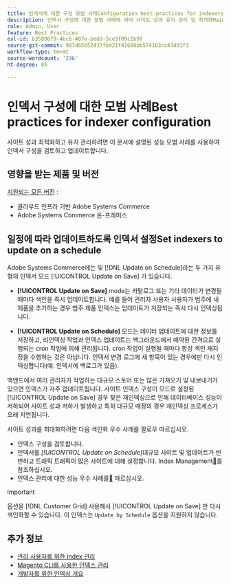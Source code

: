 ```yaml
---
title: 인덱서에 대한 구성 모범 사례Configuration best practices for indexers
description: 인덱서 구성에 대한 모범 사례에 따라 사이트 성과 유지 관리 및 최적화Maintain and optimize site performance by following best practices for indexer configuration.
role: Admin, User
feature: Best Practices
exl-id: b35806f9-4bc6-407e-bedd-5ce3f09c1b9f
source-git-commit: 987d65b52437fbd21f41600bb5741b3cc43d01f3
workflow-type: tm+mt
source-wordcount: '296'
ht-degree: 0%

---
```


# 인덱서 구성에 대한 모범 사례Best practices for indexer configuration

사이트 성과 최적화하고 유지 관리하려면 이 문서에 설명된 성능 모범 사례를 사용하여 인덱서 구성을 검토하고 업데이트합니다.

## 영향을 받는 제품 및 버전

[지원되는 모든 버전](../../../release/versions.md) :

- 클라우드 인프라 기반 Adobe Systems Commerce
- Adobe Systems Commerce 온-프레미스

## 일정에 따라 업데이트하도록 인덱서 설정Set indexers to update on a schedule

Adobe Systems Commerce에는 및 [!DNL Update on Schedule]라는 두 가지 유형의 인덱서 모드 [!UICONTROL Update on Save] 가 있습니다.

- **[!UICONTROL Update on Save]** mode는 카탈로그 또는 기타 데이터가 변경될 때마다 색인을 즉시 업데이트합니다. 예를 들어 관리자 사용자 사용자가 범주에 새 제품을 추가하는 경우 범주 제품 인덱스는 업데이트가 저장되는 즉시 다시 인덱싱됩니다.

- **[!UICONTROL Update on Schedule]** 모드는 데이터 업데이트에 대한 정보를 저장하고, 리인덱싱 작업과 인덱스 업데이트는 백그라운드에서 예약된 간격으로 실행되는 cron 작업에 의해 관리됩니다. cron 작업이 실행될 때마다 항상 색인 재지정을 수행하는 것은 아닙니다. 인덱서 변경 로그에 새 항목이 있는 경우에만 다시 인덱싱합니다(예: 인덱서에 백로그가 있음).

백엔드에서 여러 관리자가 작업하는 대규모 스토어 또는 많은 가져오기 및 내보내기가 있으면 인덱스가 자주 업데이트됩니다. 사이트 인덱스 구성이 모드로 설정된 [!UICONTROL Update on Save] 경우 잦은 재인덱싱으로 인해 데이터베이스 성능이 저하되어 사이트 성과 저하가 발생하고 특히 대규모 매장의 경우 재인덱싱 프로세스가 오래 지연됩니다.

사이트 성과를 최대화하려면 다음 색인화 우수 사례를 팔로우 따르십시오.

- 인덱스 구성을 검토합니다.
- 인덱서를 _[!UICONTROL Update on Schedule]_&#x200B;대규모 사이트 및 업데이트가 빈번하고 트래픽 트래픽이 많은 사이트에 대해 설정합니다. Index Management[&#128279;](https://experienceleague.adobe.com/ko/docs/commerce-admin/systems/tools/index-management#change-the-index-mode)를 참조하십시오.
- 인덱스 관리에 대한 성능 우수 사례를[&#128279;](../../../performance/configuration.md) 따르십시오.

>[!IMPORTANT]
>
>옵션을 [!DNL Customer Grid] 사용해서 [!UICONTROL Update on Save] 만 다시 색인화할 수 있습니다. 이 인덱스는 `Update by Schedule` 옵션을 지원하지 않습니다.

## 추가 정보

- [관리 사용자를 위한 Index 관리](../../../configuration/cli/manage-indexers.md#configure-indexers)
- [Magento CLI를 사용한 인덱스 관리](https://experienceleague.adobe.com/docs/commerce-operations/configuration-guide/cli/manage-indexers.html?lang=ko)
- [개발자를 위한 인덱싱 개요](https://developer.adobe.com/commerce/php/development/components/indexing/)
